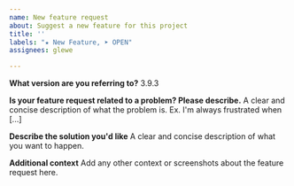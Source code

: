```yaml
---
name: New feature request
about: Suggest a new feature for this project
title: ''
labels: "★ New Feature, ➤ OPEN"
assignees: glewe

---
```


**What version are you referring to?**
3.9.3

**Is your feature request related to a problem? Please describe.**
A clear and concise description of what the problem is. Ex. I'm always frustrated when [...]

**Describe the solution you'd like**
A clear and concise description of what you want to happen.

**Additional context**
Add any other context or screenshots about the feature request here.
